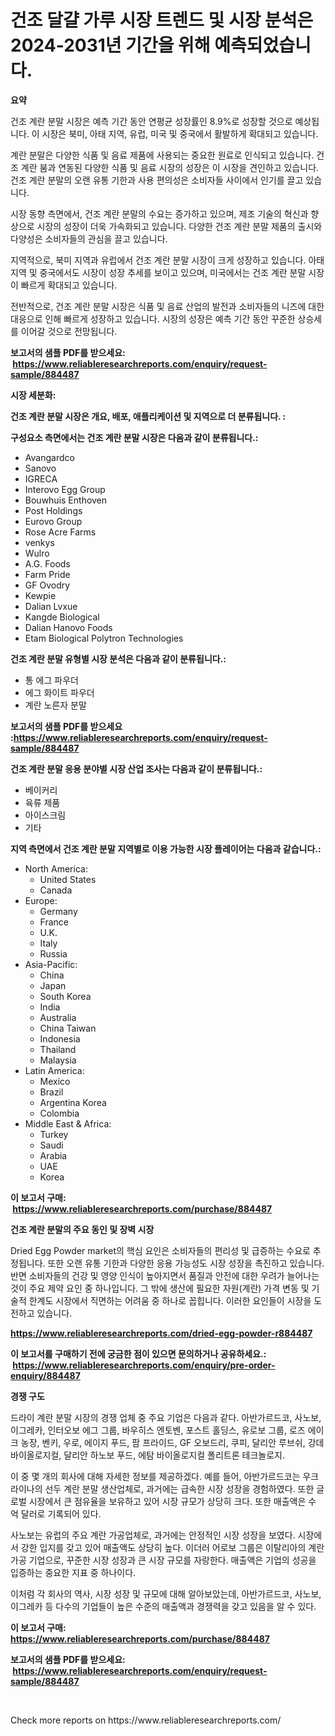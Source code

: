 <p><h1>건조 달걀 가루 시장 트렌드 및 시장 분석은 2024-2031년 기간을 위해 예측되었습니다.</h1></p><p><strong>요약</strong></p>
<p><p>건조 계란 분말 시장은 예측 기간 동안 연평균 성장률인 8.9%로 성장할 것으로 예상됩니다. 이 시장은 북미, 아태 지역, 유럽, 미국 및 중국에서 활발하게 확대되고 있습니다.</p><p>계란 분말은 다양한 식품 및 음료 제품에 사용되는 중요한 원료로 인식되고 있습니다. 건조 계란 붐과 연동된 다양한 식품 및 음료 시장의 성장은 이 시장을 견인하고 있습니다. 건조 계란 분말의 오랜 유통 기한과 사용 편의성은 소비자들 사이에서 인기를 끌고 있습니다.</p><p>시장 동향 측면에서, 건조 계란 분말의 수요는 증가하고 있으며, 제조 기술의 혁신과 향상으로 시장의 성장이 더욱 가속화되고 있습니다. 다양한 건조 계란 분말 제품의 출시와 다양성은 소비자들의 관심을 끌고 있습니다.</p><p>지역적으로, 북미 지역과 유럽에서 건조 계란 분말 시장이 크게 성장하고 있습니다. 아태 지역 및 중국에서도 시장이 성장 추세를 보이고 있으며, 미국에서는 건조 계란 분말 시장이 빠르게 확대되고 있습니다.</p><p>전반적으로, 건조 계란 분말 시장은 식품 및 음료 산업의 발전과 소비자들의 니즈에 대한 대응으로 인해 빠르게 성장하고 있습니다. 시장의 성장은 예측 기간 동안 꾸준한 상승세를 이어갈 것으로 전망됩니다.</p></p>
<p><strong>보고서의 샘플 PDF를 받으세요: &nbsp;<a href="https://www.reliableresearchreports.com/enquiry/request-sample/884487">https://www.reliableresearchreports.com/enquiry/request-sample/884487</a></strong></p>
<p><strong>시장 세분화:</strong></p>
<p><strong> 건조 계란 분말 시장은 개요, 배포, 애플리케이션 및 지역으로 더 분류됩니다. :</strong></p>
<p><strong>구성요소 측면에서는 건조 계란 분말 시장은 다음과 같이 분류됩니다.:</strong></p>
<p><ul><li>Avangardco</li><li>Sanovo</li><li>IGRECA</li><li>Interovo Egg Group</li><li>Bouwhuis Enthoven</li><li>Post Holdings</li><li>Eurovo Group</li><li>Rose Acre Farms</li><li>venkys</li><li>Wulro</li><li>A.G. Foods</li><li>Farm Pride</li><li>GF Ovodry</li><li>Kewpie</li><li>Dalian Lvxue</li><li>Kangde Biological</li><li>Dalian Hanovo Foods</li><li>Etam Biological Polytron Technologies</li></ul></p>
<p><strong> 건조 계란 분말 유형별 시장 분석은 다음과 같이 분류됩니다.:</strong></p>
<p><ul><li>통 에그 파우더</li><li>에그 화이트 파우더</li><li>계란 노른자 분말</li></ul></p>
<p><strong>보고서의 샘플 PDF를 받으세요 :<a href="https://www.reliableresearchreports.com/enquiry/request-sample/884487">https://www.reliableresearchreports.com/enquiry/request-sample/884487</a></strong></p>
<p><strong> 건조 계란 분말 응용 분야별 시장 산업 조사는 다음과 같이 분류됩니다.:</strong></p>
<p><ul><li>베이커리</li><li>육류 제품</li><li>아이스크림</li><li>기타</li></ul></p>
<p><strong>지역 측면에서 건조 계란 분말 지역별로 이용 가능한 시장 플레이어는 다음과 같습니다.:</strong></p>
<p><ul>
    <li>
        North America:
        <ul>
            <li>United States</li>
            <li>Canada</li>
        </ul>
    </li>
    <li>
        Europe:
        <ul>
            <li>Germany</li>
            <li>France</li>
            <li>U.K.</li>
            <li>Italy</li>
            <li>Russia</li>
        </ul>
    </li>
    <li>
        Asia-Pacific:
        <ul>
            <li>China</li>
            <li>Japan</li>
            <li>South Korea</li>
            <li>India</li>
            <li>Australia</li>
            <li>China Taiwan</li>
            <li>Indonesia</li>
            <li>Thailand</li>
            <li>Malaysia</li>
        </ul>
    </li>
    <li>
        Latin America:
        <ul>
            <li>Mexico</li>
            <li>Brazil</li>
            <li>Argentina Korea</li>
            <li>Colombia</li>
        </ul>
    </li>
    <li>
        Middle East & Africa:
        <ul>
            <li>Turkey</li>
            <li>Saudi</li>
            <li>Arabia</li>
            <li>UAE</li>
            <li>Korea</li>
        </ul>
    </li>
    </ul></p>
<p><strong>이 보고서 구매: &nbsp;<a href="https://www.reliableresearchreports.com/purchase/884487">https://www.reliableresearchreports.com/purchase/884487</a></strong></p>
<p><strong>건조 계란 분말의 주요 동인 및 장벽 시장</strong></p>
<p><p>Dried Egg Powder market의 핵심 요인은 소비자들의 편리성 및 급증하는 수요로 추정됩니다. 또한 오랜 유통 기한과 다양한 응용 가능성도 시장 성장을 촉진하고 있습니다. 반면 소비자들의 건강 및 영양 인식이 높아지면서 품질과 안전에 대한 우려가 늘어나는 것이 주요 제약 요인 중 하나입니다. 그 밖에 생산에 필요한 자원(계란) 가격 변동 및 기술적 한계도 시장에서 직면하는 어려움 중 하나로 꼽힙니다. 이러한 요인들이 시장을 도전하고 있습니다.</p></p>
<p><strong><a href="https://www.reliableresearchreports.com/dried-egg-powder-r884487">https://www.reliableresearchreports.com/dried-egg-powder-r884487</a></strong></p>
<p><strong>이 보고서를 구매하기 전에 궁금한 점이 있으면 문의하거나 공유하세요.: &nbsp;<a href="https://www.reliableresearchreports.com/enquiry/pre-order-enquiry/884487">https://www.reliableresearchreports.com/enquiry/pre-order-enquiry/884487</a></strong></p>
<p><strong>경쟁 구도</strong></p>
<p><p>드라이 계란 분말 시장의 경쟁 업체 중 주요 기업은 다음과 같다. 아반가르드코, 사노보, 이그레카, 인터오보 에그 그룹, 바우히스 엔토벤, 포스트 홀딩스, 유로보 그룹, 로즈 에이크 농장, 벤키, 우로, 에이지 푸드, 팜 프라이드, GF 오보드리, 쿠피, 달리안 루브쉬, 강데 바이올로지컬, 달리안 하노보 푸드, 에탐 바이올로지컬 폴리트론 테크놀로지.</p><p>이 중 몇 개의 회사에 대해 자세한 정보를 제공하겠다. 예를 들어, 아반가르드코는 우크라이나의 선두 계란 분말 생산업체로, 과거에는 급속한 시장 성장을 경험하였다. 또한 글로벌 시장에서 큰 점유율을 보유하고 있어 시장 규모가 상당히 크다. 또한 매출액은 수 억 달러로 기록되어 있다.</p><p>사노보는 유럽의 주요 계란 가공업체로, 과거에는 안정적인 시장 성장을 보였다. 시장에서 강한 입지를 갖고 있어 매출액도 상당히 높다. 이더러 어로보 그룹은 이탈리아의 계란 가공 기업으로, 꾸준한 시장 성장과 큰 시장 규모를 자랑한다. 매출액은 기업의 성공을 입증하는 중요한 지표 중 하나이다.</p><p>이처럼 각 회사의 역사, 시장 성장 및 규모에 대해 알아보았는데, 아반가르드코, 사노보, 이그레카 등 다수의 기업들이 높은 수준의 매출액과 경쟁력을 갖고 있음을 알 수 있다.</p></p>
<p><strong>이 보고서 구매: &nbsp; <a href="https://www.reliableresearchreports.com/purchase/884487">https://www.reliableresearchreports.com/purchase/884487</a></strong></p>
<p><strong>보고서의 샘플 PDF를 받으세요: &nbsp;<a href="https://www.reliableresearchreports.com/enquiry/request-sample/884487">https://www.reliableresearchreports.com/enquiry/request-sample/884487</a></strong><strong></strong></p>
<p>&nbsp;</p>
<p>Check more reports on https://www.reliableresearchreports.com/</p>